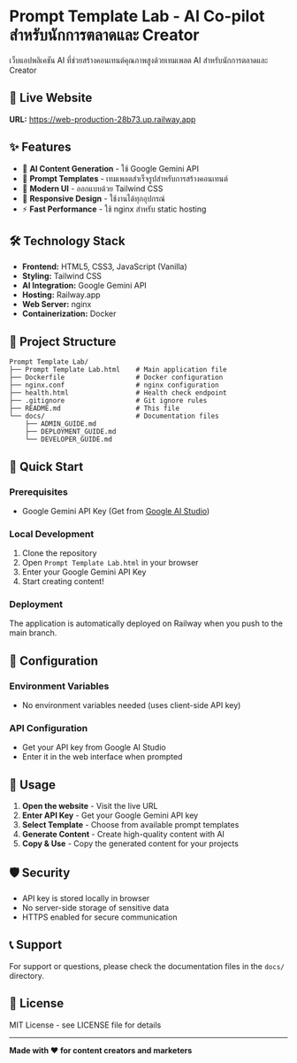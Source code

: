# Prompt Template Lab - AI Co-pilot สำหรับนักการตลาดและ Creator

เว็บแอปพลิเคชัน AI ที่ช่วยสร้างคอนเทนต์คุณภาพสูงด้วยเทมเพลต AI สำหรับนักการตลาดและ Creator

## 🚀 Live Website

**URL:** https://web-production-28b73.up.railway.app

## ✨ Features

- 🤖 **AI Content Generation** - ใช้ Google Gemini API
- 📝 **Prompt Templates** - เทมเพลตสำเร็จรูปสำหรับการสร้างคอนเทนต์
- 🎨 **Modern UI** - ออกแบบด้วย Tailwind CSS
- 📱 **Responsive Design** - ใช้งานได้ทุกอุปกรณ์
- ⚡ **Fast Performance** - ใช้ nginx สำหรับ static hosting

## 🛠️ Technology Stack

- **Frontend:** HTML5, CSS3, JavaScript (Vanilla)
- **Styling:** Tailwind CSS
- **AI Integration:** Google Gemini API
- **Hosting:** Railway.app
- **Web Server:** nginx
- **Containerization:** Docker

## 📁 Project Structure

```
Prompt Template Lab/
├── Prompt Template Lab.html    # Main application file
├── Dockerfile                  # Docker configuration
├── nginx.conf                  # nginx configuration
├── health.html                 # Health check endpoint
├── .gitignore                  # Git ignore rules
├── README.md                   # This file
└── docs/                       # Documentation files
    ├── ADMIN_GUIDE.md
    ├── DEPLOYMENT_GUIDE.md
    └── DEVELOPER_GUIDE.md
```

## 🚀 Quick Start

### Prerequisites
- Google Gemini API Key (Get from [Google AI Studio](https://aistudio.google.com/app/apikey))

### Local Development
1. Clone the repository
2. Open `Prompt Template Lab.html` in your browser
3. Enter your Google Gemini API Key
4. Start creating content!

### Deployment
The application is automatically deployed on Railway when you push to the main branch.

## 🔧 Configuration

### Environment Variables
- No environment variables needed (uses client-side API key)

### API Configuration
- Get your API key from Google AI Studio
- Enter it in the web interface when prompted

## 📖 Usage

1. **Open the website** - Visit the live URL
2. **Enter API Key** - Get your Google Gemini API key
3. **Select Template** - Choose from available prompt templates
4. **Generate Content** - Create high-quality content with AI
5. **Copy & Use** - Copy the generated content for your projects

## 🛡️ Security

- API key is stored locally in browser
- No server-side storage of sensitive data
- HTTPS enabled for secure communication

## 📞 Support

For support or questions, please check the documentation files in the `docs/` directory.

## 📄 License

MIT License - see LICENSE file for details

---

**Made with ❤️ for content creators and marketers**